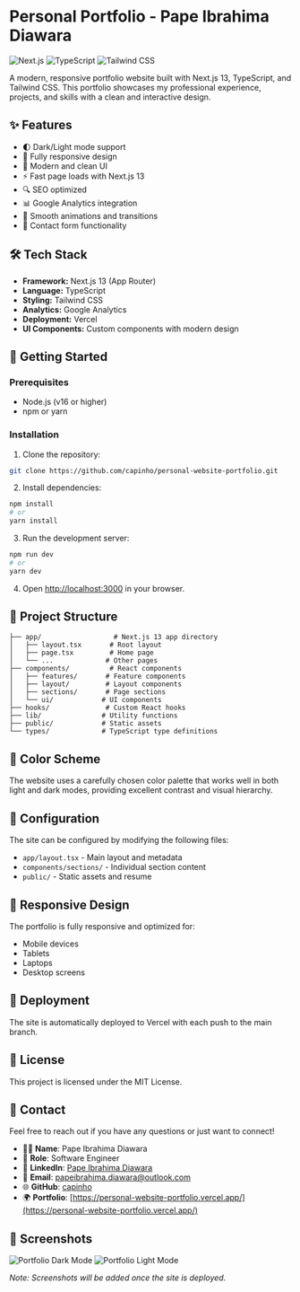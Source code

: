 # Personal Portfolio - Pape Ibrahima Diawara

![Next.js](https://img.shields.io/badge/Next.js-13-black)
![TypeScript](https://img.shields.io/badge/TypeScript-5.0-blue)
![Tailwind CSS](https://img.shields.io/badge/Tailwind_CSS-3.0-38B2AC)

A modern, responsive portfolio website built with Next.js 13, TypeScript, and Tailwind CSS. This portfolio showcases my professional experience, projects, and skills with a clean and interactive design.

## ✨ Features

- 🌓 Dark/Light mode support
- 📱 Fully responsive design
- 🎯 Modern and clean UI
- ⚡ Fast page loads with Next.js 13
- 🔍 SEO optimized
- 📊 Google Analytics integration
- 🎨 Smooth animations and transitions
- 📝 Contact form functionality

## 🛠️ Tech Stack

- **Framework:** Next.js 13 (App Router)
- **Language:** TypeScript
- **Styling:** Tailwind CSS
- **Analytics:** Google Analytics
- **Deployment:** Vercel
- **UI Components:** Custom components with modern design

## 🚀 Getting Started

### Prerequisites

- Node.js (v16 or higher)
- npm or yarn

### Installation

1. Clone the repository:
```bash
git clone https://github.com/capinho/personal-website-portfolio.git
```

2. Install dependencies:
```bash
npm install
# or
yarn install
```

3. Run the development server:
```bash
npm run dev
# or
yarn dev
```

4. Open [http://localhost:3000](http://localhost:3000) in your browser.

## 📁 Project Structure

```
├── app/                  # Next.js 13 app directory
│   ├── layout.tsx       # Root layout
│   ├── page.tsx         # Home page
│   └── ...             # Other pages
├── components/          # React components
│   ├── features/       # Feature components
│   ├── layout/         # Layout components
│   ├── sections/       # Page sections
│   └── ui/            # UI components
├── hooks/              # Custom React hooks
├── lib/               # Utility functions
├── public/            # Static assets
└── types/             # TypeScript type definitions
```

## 🎨 Color Scheme

The website uses a carefully chosen color palette that works well in both light and dark modes, providing excellent contrast and visual hierarchy.

## 🔧 Configuration

The site can be configured by modifying the following files:
- `app/layout.tsx` - Main layout and metadata
- `components/sections/` - Individual section content
- `public/` - Static assets and resume

## 📱 Responsive Design

The portfolio is fully responsive and optimized for:
- Mobile devices
- Tablets
- Laptops
- Desktop screens

## 🚀 Deployment

The site is automatically deployed to Vercel with each push to the main branch.

## 📝 License

This project is licensed under the MIT License.

## 📧 Contact

Feel free to reach out if you have any questions or just want to connect!

- 👨‍💻 **Name**: Pape Ibrahima Diawara
- 💼 **Role**: Software Engineer
- 🔗 **LinkedIn**: [Pape Ibrahima Diawara](https://www.linkedin.com/in/pape-ibrahima-diawara/)
- 📧 **Email**: [papeibrahima.diawara@outlook.com](mailto:papeibrahima.diawara@outlook.com)
- 🌐 **GitHub**: [capinho](https://github.com/capinho)
- 🌍 **Portfolio**: [https://personal-website-portfolio.vercel.app/](https://personal-website-portfolio.vercel.app/)

## 📸 Screenshots

![Portfolio Dark Mode](public/portfolio-dark.png)
![Portfolio Light Mode](public/portfolio-light.png)

*Note: Screenshots will be added once the site is deployed.*
